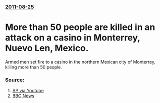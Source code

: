 ### [2011-08-25](/news/2011/08/25/index.md)

# More than 50 people are killed in an attack on a casino in Monterrey, Nuevo Len, Mexico. 

Armed men set fire to a casino in the northern Mexican city of Monterrey, killing more than 50 people.


### Source:

1. [AP via Youtube](http://www.youtube.com/watch?v=a6qtILGZqs4&feature=uploademail)
2. [BBC News](http://www.bbc.co.uk/news/world-latin-america-14674706)

